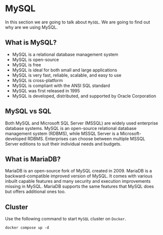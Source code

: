# MySQL

In this section we are going to talk about ```MySQL```. We are going to find out
why are we using MySQL.

## What is MySQL?

- MySQL is a relational database management system
- MySQL is open-source
- MySQL is free
- MySQL is ideal for both small and large applications
- MySQL is very fast, reliable, scalable, and easy to use
- MySQL is cross-platform
- MySQL is compliant with the ANSI SQL standard
- MySQL was first released in 1995
- MySQL is developed, distributed, and supported by Oracle Corporation

## MySQL vs SQL

Both MySQL and Microsoft SQL Server (MSSQL) are widely used enterprise database systems.
MySQL is an open-source relational database management system (RDBMS), while MSSQL Server is a Microsoft-developed RDBMS.
Enterprises can choose between multiple MSSQL Server editions to suit their individual needs and budgets.

## What is MariaDB?

MariaDB is an open-source fork of MySQL created in 2009.
MariaDB is a backward-compatible improved version of MySQL. It comes with various inbuilt capable features and many security and
execution improvements missing in MySQL. MariaDB supports the same features that MySQL does but offers additional ones too.

## Cluster

Use the following command to start ```MySQL``` cluster on ```Docker```.

```shell
docker compose up -d
```

